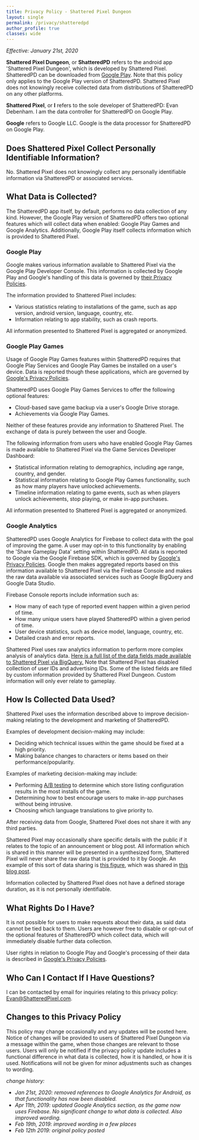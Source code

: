 ```yaml
---
title: Privacy Policy - Shattered Pixel Dungeon
layout: single
permalink: /privacy/shatteredpd
author_profile: true
classes: wide
---
```

*Effective: January 21st, 2020*

**Shattered Pixel Dungeon**, or **ShatteredPD** refers to the android app 'Shattered Pixel Dungeon', which is developed by Shattered Pixel. ShatteredPD can be downloaded from [Google Play](https://play.google.com/store/apps/details?id=com.shatteredpixel.shatteredpixeldungeon). Note that this policy only applies to the Google Play version of ShatteredPD. Shattered Pixel does not knowingly receive collected data from distributions of ShatteredPD on any other platforms.

**Shattered Pixel**, or **I** refers to the sole developer of ShatteredPD: Evan Debenham. I am the data controller for ShatteredPD on Google Play.

**Google** refers to Google LLC. Google is the data processor for ShatteredPD on Google Play.

## Does Shattered Pixel Collect Personally Identifiable Information?

No. Shattered Pixel does not knowingly collect any personally identifiable information via ShatteredPD or associated services.

## What Data is Collected?

The ShatteredPD app itself, by default, performs no data collection of any kind. However, the Google Play version of ShatteredPD offers two optional features which will collect data when enabled: Google Play Games and Google Analytics. Additionally, Google Play itself collects information which is provided to Shattered Pixel.

### Google Play
Google makes various information available to Shattered Pixel via the Google Play Developer Console. This information is collected by Google Play and Google's handling of this data is governed by [their Privacy Policies](https://policies.google.com/privacy). 

The information provided to Shattered Pixel includes:
- Various statistics relating to installations of the game, such as app version, android version, language, country, etc.
- Information relating to app stability, such as crash reports.

All information presented to Shattered Pixel is aggregated or anonymized.

### Google Play Games
Usage of Google Play Games features within ShatteredPD requires that Google Play Services and Google Play Games be installed on a user's device. Data is reported though these applications, which are governed by [Google's Privacy Policies](https://policies.google.com/privacy).

ShatteredPD uses Google Play Games Services to offer the following optional features:
- Cloud-based save game backup via a user's Google Drive storage.
- Achievements via Google Play Games.

Neither of these features provide any information to Shattered Pixel. The exchange of data is purely between the user and Google.

The following information from users who have enabled Google Play Games is made available to Shattered Pixel via the Game Services Developer Dashboard:
- Statistical information relating to demographics, including age range, country, and gender.
- Statistical information relating to Google Play Games functionality, such as how many players have unlocked achievements.
- Timeline information relating to game events, such as when players unlock achievements, stop playing, or make in-app purchases.

All information presented to Shattered Pixel is aggregated or anonymized.

### Google Analytics
ShatteredPD uses Google Analytics for Firebase to collect data with the goal of improving the game. A user may opt-in to this functionality by enabling the 'Share Gameplay Data' setting within ShatteredPD. All data is reported to Google via the Google Firebase SDK, which is governed by [Google's Privacy Policies](https://policies.google.com/privacy). Google then makes aggregated reports based on this information available to Shattered Pixel via the Firebase Console and makes the raw data available via associated services such as Google BigQuery and Google Data Studio.

Firebase Console reports include information such as:
- How many of each type of reported event happen within a given period of time.
- How many unique users have played ShatteredPD within a given period of time.
- User device statistics, such as device model, language, country, etc.
- Detailed crash and error reports.

Shattered Pixel uses raw analytics information to perform more complex analysis of analytics data. [Here is a full list of the data fields made available to Shattered Pixel via BigQuery.](https://support.google.com/firebase/answer/7029846?hl=en) Note that Shattered Pixel has disabled collection of user IDs and advertising IDs. Some of the listed fields are filled by custom information provided by Shattered Pixel Dungeon. Custom information will only ever relate to gameplay.

## How Is Collected Data Used?

Shattered Pixel uses the information described above to improve decision-making relating to the development and marketing of ShatteredPD. 

Examples of development decision-making may include:
- Deciding which technical issues within the game should be fixed at a high priority.
- Making balance changes to characters or items based on their performance/popularity.

Examples of marketing decision-making may include:
- Performing [A/B testing](https://en.wikipedia.org/wiki/A/B_testing) to determine which store listing configuration results in the most installs of the game.
- Determining how to best encourage users to make in-app purchases without being intrusive.
- Choosing which language translations to give priority to.

After receiving data from Google, Shattered Pixel does not share it with any third parties.

Shattered Pixel may occasionally share specific details with the public if it relates to the topic of an announcement or blog post. All information which is shared in this manner will be presented in a synthesized form, Shattered Pixel will never share the raw data that is provided to it by Google. An example of this sort of data sharing is [this figure](/assets/images/2017/2017-09-14/survival-rates.png), which was shared in [this blog post](/blog/coming-soon-to-shattered-the-rogue-rework.html).

Information collected by Shattered Pixel does not have a defined storage duration, as it is not personally identifiable.

## What Rights Do I Have?

It is not possible for users to make requests about their data, as said data cannot be tied back to them. Users are however free to disable or opt-out of the optional features of ShatteredPD which collect data, which will immediately disable further data collection.

User rights in relation to Google Play and Google's processing of their data is described in [Google's Privacy Policies](https://policies.google.com/privacy).

## Who Can I Contact If I Have Questions?

I can be contacted by email for inquiries relating to this privacy policy: [Evan@ShatteredPixel.com](mailto:Evan@ShatteredPixel.com).

## Changes to this Privacy Policy

This policy may change occasionally and any updates will be posted here. Notice of changes will be provided to users of Shattered Pixel Dungeon via a message within the game, when those changes are relevant to those users. Users will only be notified if the privacy policy update includes a functional difference in what data is collected, how it is handled, or how it is used. Notifications will not be given for minor adjustments such as changes to wording.

*change history:*
- *Jan 21st, 2020: removed references to Google Analytics for Android, as that functionality has now been disabled.*
- *Apr 11th, 2019: updated Google Analytics section, as the game now uses Firebase. No significant change to what data is collected. Also improved wording.*
- *Feb 19th, 2019: improved wording in a few places*
- *Feb 12th 2019: original policy posted*
